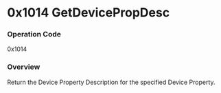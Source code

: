 # 0x1014 GetDevicePropDesc

### Operation Code

0x1014

### Overview

Return the Device Property Description for the specified Device Property.
